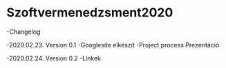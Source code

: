 # Szoftvermenedzsment2020

-Changelog 
  
  -2020.02.23. Version 0.1
   -Googlesite elkészít
   -Project process Prezentáció
  
  -2020.02.24. Version 0.2
   -Linkek
